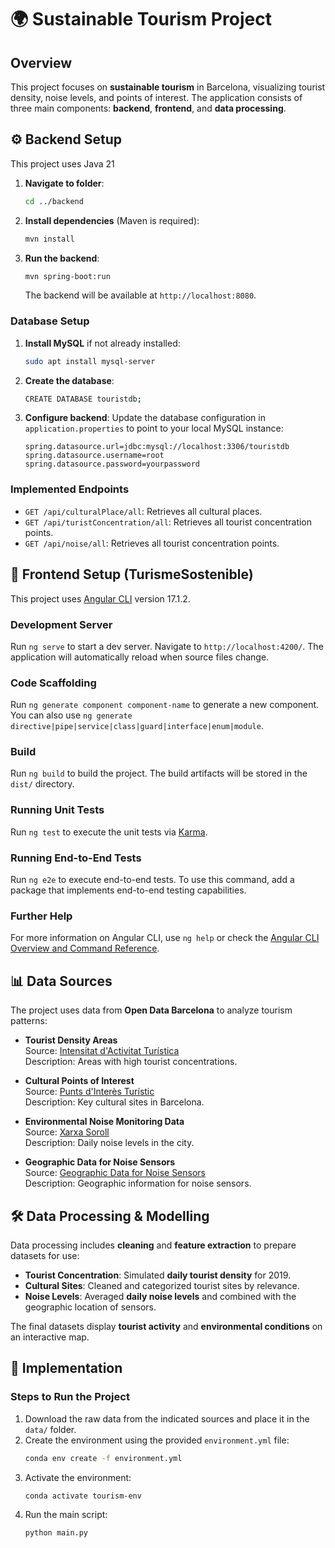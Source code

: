 # 🌍 Sustainable Tourism Project

## Overview

This project focuses on **sustainable tourism** in Barcelona, visualizing tourist density, noise levels, and points of interest. The application consists of three main components: **backend**, **frontend**, and **data processing**.

## ⚙️ Backend Setup
This project uses Java 21

1. **Navigate to folder**:
    ```bash
    cd ../backend
    ```
2. **Install dependencies** (Maven is required):
    ```bash
    mvn install
    ```
3. **Run the backend**:
    ```bash
    mvn spring-boot:run
    ```
    The backend will be available at `http://localhost:8080`.

### Database Setup

1. **Install MySQL** if not already installed:
    ```bash
    sudo apt install mysql-server
    ```
2. **Create the database**:
    ```bash
    CREATE DATABASE touristdb;
    ```
3. **Configure backend**: Update the database configuration in `application.properties` to point to your local MySQL instance:
    ```properties
    spring.datasource.url=jdbc:mysql://localhost:3306/touristdb
    spring.datasource.username=root
    spring.datasource.password=yourpassword
    ```

### Implemented Endpoints

- `GET /api/culturalPlace/all`: Retrieves all cultural places.
- `GET /api/turistConcentration/all`: Retrieves all tourist concentration points.
- `GET /api/noise/all`: Retrieves all tourist concentration points.

## 🎨 Frontend Setup (TurismeSostenible)

This project uses [Angular CLI](https://github.com/angular/angular-cli) version 17.1.2.

### Development Server

Run `ng serve` to start a dev server. Navigate to `http://localhost:4200/`. The application will automatically reload when source files change.

### Code Scaffolding

Run `ng generate component component-name` to generate a new component. You can also use `ng generate directive|pipe|service|class|guard|interface|enum|module`.

### Build

Run `ng build` to build the project. The build artifacts will be stored in the `dist/` directory.

### Running Unit Tests

Run `ng test` to execute the unit tests via [Karma](https://karma-runner.github.io).

### Running End-to-End Tests

Run `ng e2e` to execute end-to-end tests. To use this command, add a package that implements end-to-end testing capabilities.

### Further Help

For more information on Angular CLI, use `ng help` or check the [Angular CLI Overview and Command Reference](https://angular.io/cli).

## 📊 Data Sources

The project uses data from **Open Data Barcelona** to analyze tourism patterns:

- **Tourist Density Areas**  
  Source: [Intensitat d'Activitat Turística](https://opendata-ajuntament.barcelona.cat/data/ca/dataset/intensitat-activitat-turistica)  
  Description: Areas with high tourist concentrations.

- **Cultural Points of Interest**  
  Source: [Punts d'Interès Turístic](https://opendata-ajuntament.barcelona.cat/data/ca/dataset/punts-informacio-turistica)  
  Description: Key cultural sites in Barcelona.

- **Environmental Noise Monitoring Data**  
  Source: [Xarxa Soroll](https://opendata-ajuntament.barcelona.cat/data/ca/dataset/xarxasoroll-equipsmonitor-dades)  
  Description: Daily noise levels in the city.

- **Geographic Data for Noise Sensors**  
  Source: [Geographic Data for Noise Sensors](https://opendata-ajuntament.barcelona.cat/data/ca/dataset/xarxasoroll-equipsmonitor-instal)  
  Description: Geographic information for noise sensors.

## 🛠️ Data Processing & Modelling

Data processing includes **cleaning** and **feature extraction** to prepare datasets for use:

- **Tourist Concentration**: Simulated **daily tourist density** for 2019.
- **Cultural Sites**: Cleaned and categorized tourist sites by relevance.
- **Noise Levels**: Averaged **daily noise levels** and combined with the geographic location of sensors.

The final datasets display **tourist activity** and **environmental conditions** on an interactive map.

## 🚀 Implementation

### Steps to Run the Project

1. Download the raw data from the indicated sources and place it in the `data/` folder.
2. Create the environment using the provided `environment.yml` file:
    ```bash
    conda env create -f environment.yml
    ```
3. Activate the environment:
    ```bash
    conda activate tourism-env
    ```
4. Run the main script:
    ```bash
    python main.py
    ```
